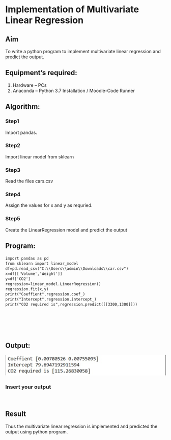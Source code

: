 # Implementation of Multivariate Linear Regression
## Aim
To write a python program to implement multivariate linear regression and predict the output.
## Equipment’s required:
1.	Hardware – PCs
2.	Anaconda – Python 3.7 Installation / Moodle-Code Runner
## Algorithm:
### Step1
Import pandas.

### Step2
Import linear model from sklearn

### Step3
Read the files cars.csv

### Step4
Assign the values for x and y as requried.

### Step5
Create the LinearRegression model and predict the output

## Program:
```
import pandas as pd
from sklearn import linear_model
df=pd.read_csv("C:\\Users\\admin\\Downloads\\car.csv")
x=df[['Volume','Weight']]
y=df['CO2']
regression=linear_model.LinearRegression()
regression.fit(x,y)
print("Coeffient",regression.coef_)
print("Intercept",regression.intercept_)
print("CO2 required is",regression.predict([[3300,1300]]))






```
## Output:
![output](<Screenshot 2024-12-23 191010-1.png>)

### Insert your output

<br>

## Result
Thus the multivariate linear regression is implemented and predicted the output using python program.